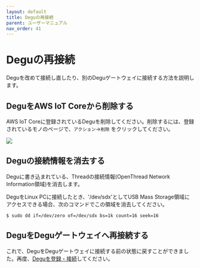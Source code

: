 ```yaml
---
layout: default
title: Deguの再接続
parent: ユーザーマニュアル
nav_order: 41
---
```


# Deguの再接続

Deguを改めて接続し直したり、別のDeguゲートウェイに接続する方法を説明します。

## DeguをAWS IoT Coreから削除する

AWS IoT Coreに登録されているDeguを削除してください。削除するには、登録されているモノのページで、`アクション`->`削除` をクリックしてください。

![](images/delete_thing.png)

## Deguの接続情報を消去する

Deguに書き込まれている、Threadの接続情報(OpenThread Network Information領域)を消去します。

DeguをLinux PCに接続したとき、'/dev/sdx'としてUSB Mass Storage領域にアクセスできる場合、次のコマンドでこの領域を消去してください。

```
$ sudo dd if=/dev/zero of=/dev/sdx bs=1k count=16 seek=16
```

## DeguをDeguゲートウェイへ再接続する

これで、DeguをDeguゲートウェイに接続する前の状態に戻すことができました。再度、[Deguを登録・接続](40_connect_degu.md)してください。
